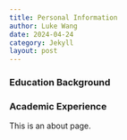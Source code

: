 ```yaml
---
title: Personal Information
author: Luke Wang
date: 2024-04-24
category: Jekyll
layout: post
---
```


### Education Background
### Academic Experience


This is an about page.
